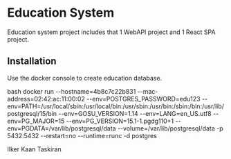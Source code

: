 # Education System

Education system project includes that 1 WebAPI project and 1 React SPA project.

## Installation

Use the docker console to create education database.

bash
docker run --hostname=4b8c7c22b831 --mac-address=02:42:ac:11:00:02 --env=POSTGRES_PASSWORD=edu123 --env=PATH=/usr/local/sbin:/usr/local/bin:/usr/sbin:/usr/bin:/sbin:/bin:/usr/lib/postgresql/15/bin --env=GOSU_VERSION=1.14 --env=LANG=en_US.utf8 --env=PG_MAJOR=15 --env=PG_VERSION=15.1-1.pgdg110+1 --env=PGDATA=/var/lib/postgresql/data --volume=/var/lib/postgresql/data -p 5432:5432 --restart=no --runtime=runc -d postgres









Ilker Kaan Taskiran




